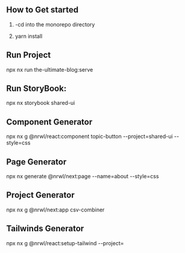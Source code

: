 ## How to Get started

1. -cd into the monorepo directory

2. yarn install

## Run Project

npx nx run the-ultimate-blog:serve

## Run StoryBook:

npx nx storybook shared-ui

## Component Generator

npx nx g @nrwl/react:component topic-button --project=shared-ui --style=css

## Page Generator

npx nx generate @nrwl/next:page --name=about --style=css

## Project Generator

npx nx g @nrwl/next:app csv-combiner

## Tailwinds Generator

npx nx g @nrwl/react:setup-tailwind --project=<your app here>





